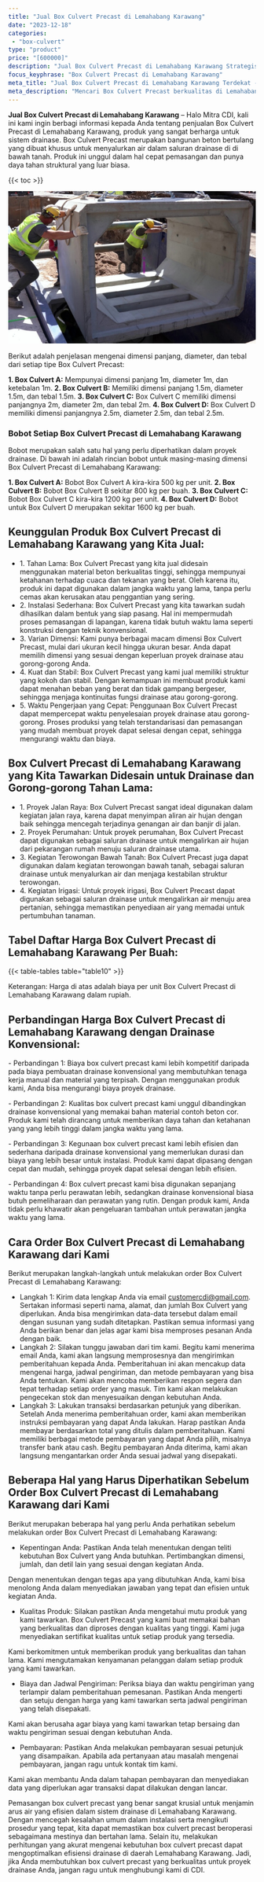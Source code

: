 ```yaml
---
title: "Jual Box Culvert Precast di Lemahabang Karawang"
date: "2023-12-18"
categories:
 - "box-culvert"
type: "product"
price: "[600000]"
description: "Jual Box Culvert Precast di Lemahabang Karawang Strategis. Box Culvert Precast ini merupakan pilihan prima dalam proyek pembangunan sebagai saluran drainase yang handal dan unggul. Hubungi kami untuk konsultasi mendalam."
focus_keyphrase: "Box Culvert Precast di Lemahabang Karawang"
meta_title: "Jual Box Culvert Precast di Lemahabang Karawang Terdekat - CDI"
meta_description: "Mencari Box Culvert Precast berkualitas di Lemahabang Karawang? Kami adalah solusi tepat dengan penawaran kompetitif. Dapatkan informasi sekarang."
---
```


**Jual Box Culvert Precast di Lemahabang Karawang** – Halo Mitra CDI, kali ini kami ingin berbagi informasi kepada Anda tentang penjualan Box Culvert Precast di Lemahabang Karawang, produk yang sangat berharga untuk sistem drainase. Box Culvert Precast merupakan bangunan beton bertulang yang dibuat khusus untuk menyalurkan air dalam saluran drainase di di bawah tanah. Produk ini unggul dalam hal cepat pemasangan dan punya daya tahan struktural yang luar biasa.

{{< toc >}}

![Jual Box Culvert Precast di Lemahabang Karawang](/images/box-culvert/box-culvert-14.jpg)

Berikut adalah penjelasan mengenai dimensi panjang, diameter, dan tebal dari setiap tipe Box Culvert Precast:

**1\. Box Culvert A:** Mempunyai dimensi panjang 1m, diameter 1m, dan ketebalan 1m.
**2\. Box Culvert B:** Memiliki dimensi panjang 1.5m, diameter 1.5m, dan tebal 1.5m.
**3\. Box Culvert C:** Box Culvert C memiliki dimensi panjangnya 2m, diameter 2m, dan tebal 2m.
**4\. Box Culvert D:** Box Culvert D memiliki dimensi panjangnya 2.5m, diameter 2.5m, dan tebal 2.5m.

### Bobot Setiap Box Culvert Precast di Lemahabang Karawang

Bobot merupakan salah satu hal yang perlu diperhatikan dalam proyek drainase. Di bawah ini adalah rincian bobot untuk masing-masing dimensi Box Culvert Precast di Lemahabang Karawang:

**1\. Box Culvert A:** Bobot Box Culvert A kira-kira 500 kg per unit.
**2\. Box Culvert B:** Bobot Box Culvert B sekitar 800 kg per buah.
**3\. Box Culvert C:** Bobot Box Culvert C kira-kira 1200 kg per unit.
**4\. Box Culvert D:** Bobot untuk Box Culvert D merupakan sekitar 1600 kg per buah.

## Keunggulan Produk Box Culvert Precast di Lemahabang Karawang yang Kita Jual:

*   1\. Tahan Lama: Box Culvert Precast yang kita jual didesain menggunakan material beton berkualitas tinggi, sehingga mempunyai ketahanan terhadap cuaca dan tekanan yang berat. Oleh karena itu, produk ini dapat digunakan dalam jangka waktu yang lama, tanpa perlu cemas akan kerusakan atau penggantian yang sering.
*   2\. Instalasi Sederhana: Box Culvert Precast yang kita tawarkan sudah dihasilkan dalam bentuk yang siap pasang. Hal ini mempermudah proses pemasangan di lapangan, karena tidak butuh waktu lama seperti konstruksi dengan teknik konvensional.
*   3\. Varian Dimensi: Kami punya berbagai macam dimensi Box Culvert Precast, mulai dari ukuran kecil hingga ukuran besar. Anda dapat memilih dimensi yang sesuai dengan keperluan proyek drainase atau gorong-gorong Anda.
*   4\. Kuat dan Stabil: Box Culvert Precast yang kami jual memiliki struktur yang kokoh dan stabil. Dengan kemampuan ini membuat produk kami dapat menahan beban yang berat dan tidak gampang bergeser, sehingga menjaga kontinuitas fungsi drainase atau gorong-gorong.
*   5\. Waktu Pengerjaan yang Cepat: Penggunaan Box Culvert Precast dapat mempercepat waktu penyelesaian proyek drainase atau gorong-gorong. Proses produksi yang telah terstandarisasi dan pemasangan yang mudah membuat proyek dapat selesai dengan cepat, sehingga mengurangi waktu dan biaya.

## Box Culvert Precast di Lemahabang Karawang yang Kita Tawarkan Didesain untuk Drainase dan Gorong-gorong Tahan Lama:

*   1\. Proyek Jalan Raya: Box Culvert Precast sangat ideal digunakan dalam kegiatan jalan raya, karena dapat menyimpan aliran air hujan dengan baik sehingga mencegah terjadinya genangan air dan banjir di jalan.
*   2\. Proyek Perumahan: Untuk proyek perumahan, Box Culvert Precast dapat digunakan sebagai saluran drainase untuk mengalirkan air hujan dari pekarangan rumah menuju saluran drainase utama.
*   3\. Kegiatan Terowongan Bawah Tanah: Box Culvert Precast juga dapat digunakan dalam kegiatan terowongan bawah tanah, sebagai saluran drainase untuk menyalurkan air dan menjaga kestabilan struktur terowongan.
*   4\. Kegiatan Irigasi: Untuk proyek irigasi, Box Culvert Precast dapat digunakan sebagai saluran drainase untuk mengalirkan air menuju area pertanian, sehingga memastikan penyediaan air yang memadai untuk pertumbuhan tanaman.

## Tabel Daftar Harga Box Culvert Precast di Lemahabang Karawang Per Buah:

{{< table-tables table="table10" >}}

Keterangan: Harga di atas adalah biaya per unit Box Culvert Precast di Lemahabang Karawang dalam rupiah.

## Perbandingan Harga Box Culvert Precast di Lemahabang Karawang dengan Drainase Konvensional:

\- Perbandingan 1: Biaya box culvert precast kami lebih kompetitif daripada pada biaya pembuatan drainase konvensional yang membutuhkan tenaga kerja manual dan material yang terpisah. Dengan menggunakan produk kami, Anda bisa mengurangi biaya proyek drainase.

\- Perbandingan 2: Kualitas box culvert precast kami unggul dibandingkan drainase konvensional yang memakai bahan material contoh beton cor. Produk kami telah dirancang untuk memberikan daya tahan dan ketahanan yang yang lebih tinggi dalam jangka waktu yang lama.

\- Perbandingan 3: Kegunaan box culvert precast kami lebih efisien dan sederhana daripada drainase konvensional yang memerlukan durasi dan biaya yang lebih besar untuk instalasi. Produk kami dapat dipasang dengan cepat dan mudah, sehingga proyek dapat selesai dengan lebih efisien.

\- Perbandingan 4: Box culvert precast kami bisa digunakan sepanjang waktu tanpa perlu perawatan lebih, sedangkan drainase konvensional biasa butuh pemeliharaan dan perawatan yang rutin. Dengan produk kami, Anda tidak perlu khawatir akan pengeluaran tambahan untuk perawatan jangka waktu yang lama.

## Cara Order Box Culvert Precast di Lemahabang Karawang dari Kami

Berikut merupakan langkah-langkah untuk melakukan order Box Culvert Precast di Lemahabang Karawang:

*   Langkah 1: Kirim data lengkap Anda via email customercdi@gmail.com. Sertakan informasi seperti nama, alamat, dan jumlah Box Culvert yang diperlukan.
Anda bisa mengirimkan data-data tersebut dalam email dengan susunan yang sudah ditetapkan. Pastikan semua informasi yang Anda berikan benar dan jelas agar kami bisa memproses pesanan Anda dengan baik.
*   Langkah 2: Silakan tunggu jawaban dari tim kami. Begitu kami menerima email Anda, kami akan langsung memprosesnya dan mengirimkan pemberitahuan kepada Anda. Pemberitahuan ini akan mencakup data mengenai harga, jadwal pengiriman, dan metode pembayaran yang bisa Anda tentukan.
Kami akan mencoba memberikan respon segera dan tepat terhadap setiap order yang masuk. Tim kami akan melakukan pengecekan stok dan menyesuaikan dengan kebutuhan Anda.
*   Langkah 3: Lakukan transaksi berdasarkan petunjuk yang diberikan. Setelah Anda menerima pemberitahuan order, kami akan memberikan instruksi pembayaran yang dapat Anda lakukan. Harap pastikan Anda membayar berdasarkan total yang ditulis dalam pemberitahuan.
Kami memiliki berbagai metode pembayaran yang dapat Anda pilih, misalnya transfer bank atau cash. Begitu pembayaran Anda diterima, kami akan langsung mengantarkan order Anda sesuai jadwal yang disepakati.

## Beberapa Hal yang Harus Diperhatikan Sebelum Order Box Culvert Precast di Lemahabang Karawang dari Kami

Berikut merupakan beberapa hal yang perlu Anda perhatikan sebelum melakukan order Box Culvert Precast di Lemahabang Karawang:

*   Kepentingan Anda: Pastikan Anda telah menentukan dengan teliti kebutuhan Box Culvert yang Anda butuhkan. Pertimbangkan dimensi, jumlah, dan detil lain yang sesuai dengan kegiatan Anda.

Dengan menentukan dengan tegas apa yang dibutuhkan Anda, kami bisa menolong Anda dalam menyediakan jawaban yang tepat dan efisien untuk kegiatan Anda.
*   Kualitas Produk: Silakan pastikan Anda mengetahui mutu produk yang kami tawarkan. Box Culvert Precast yang kami buat memakai bahan yang berkualitas dan diproses dengan kualitas yang tinggi. Kami juga menyediakan sertifikat kualitas untuk setiap produk yang tersedia.

Kami berkomitmen untuk memberikan produk yang berkualitas dan tahan lama. Kami mengutamakan kenyamanan pelanggan dalam setiap produk yang kami tawarkan.
*   Biaya dan Jadwal Pengiriman: Periksa biaya dan waktu pengiriman yang terlampir dalam pemberitahuan pemesanan. Pastikan Anda mengerti dan setuju dengan harga yang kami tawarkan serta jadwal pengiriman yang telah disepakati.

Kami akan berusaha agar biaya yang kami tawarkan tetap bersaing dan waktu pengiriman sesuai dengan kebutuhan Anda.
*   Pembayaran: Pastikan Anda melakukan pembayaran sesuai petunjuk yang disampaikan. Apabila ada pertanyaan atau masalah mengenai pembayaran, jangan ragu untuk kontak tim kami.

Kami akan membantu Anda dalam tahapan pembayaran dan menyediakan data yang diperlukan agar transaksi dapat dilakukan dengan lancar.

Pemasangan box culvert precast yang benar sangat krusial untuk menjamin arus air yang efisien dalam sistem drainase di Lemahabang Karawang. Dengan mencegah kesalahan umum dalam instalasi serta mengikuti prosedur yang tepat, kita dapat memastikan box culvert precast beroperasi sebagaimana mestinya dan bertahan lama. Selain itu, melakukan perhitungan yang akurat mengenai kebutuhan box culvert precast dapat mengoptimalkan efisiensi drainase di daerah Lemahabang Karawang. Jadi, jika Anda membutuhkan box culvert precast yang berkualitas untuk proyek drainase Anda, jangan ragu untuk menghubungi kami di CDI.